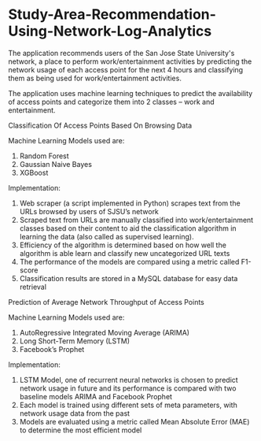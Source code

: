 # Study-Area-Recommendation-Using-Network-Log-Analytics
The application recommends users of the San Jose State University's network, a place to perform work/entertainment activities by predicting the network usage of each access point for the next 4 hours and classifying them as being used for work/entertainment activities.

The application uses machine learning techniques to predict the availability of access points and categorize them into 2 classes – work and entertainment.

Classification Of Access Points Based On Browsing Data

Machine Learning Models used are:

1.  Random Forest 
2.  Gaussian Naive Bayes 
3.  XGBoost

Implementation: 

1.	Web scraper (a script implemented in Python) scrapes text from the URLs browsed by users of SJSU’s network
2.	Scraped text from URLs are manually classified into work/entertainment classes based on their content to aid the               classification algorithm in learning the data (also called as supervised learning).
3.	Efficiency of the algorithm is determined based on how well the algorithm is able learn and classify new uncategorized URL     texts
4.	The performance of the models are compared using a metric called F1-score
5.	Classification results are stored in a MySQL database for easy data retrieval


Prediction of Average Network Throughput of Access Points

Machine Learning Models used are:

1.  AutoRegressive Integrated Moving Average (ARIMA)
2.  Long Short-Term Memory (LSTM) 
3.  Facebook’s Prophet

Implementation:

1.  LSTM Model, one of recurrent neural networks is chosen to predict network usage in future and its performance is compared     with two baseline models ARIMA and Facebook Prophet
2.  Each model is trained using different sets of meta parameters, with network usage data from the past
3.  Models are evaluated using a metric called Mean Absolute Error (MAE) to determine the most efficient model

